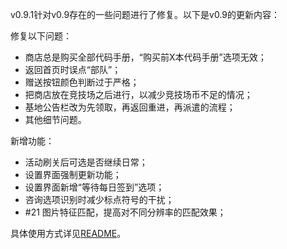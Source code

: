 v0.9.1针对v0.9存在的一些问题进行了修复。以下是v0.9的更新内容：

修复以下问题：

- 商店总是购买全部代码手册，“购买前X本代码手册”选项无效；
- 返回首页时误点“部队”；
- 赠送按钮颜色判断过于严格；
- 把商店放在竞技场之后进行，以减少竞技场币不足的情况；
- 基地公告栏改为先领取，再返回重进，再派遣的流程；
- 其他细节问题。

新增功能：

- 活动刷关后可选是否继续日常；
- 设置界面强制更新功能；
- 设置界面新增“等待每日签到”选项；
- 咨询选项识别时减少标点符号的干扰；
- #21 图片特征匹配，提高对不同分辨率的匹配效果；

具体使用方式详见[README](https://github.com/Zebartin/autoxjs-scripts/blob/master/NIKKE/README.md)。
